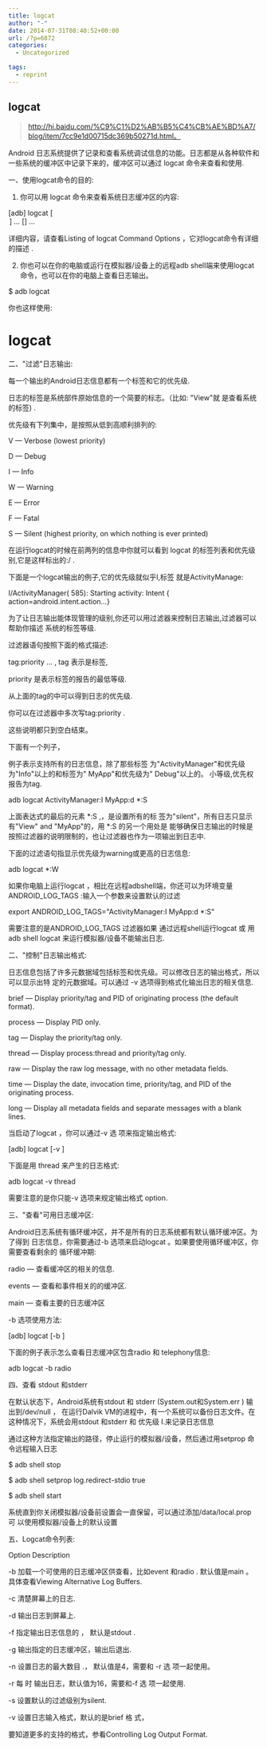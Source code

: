 ```yaml
---
title: logcat
author: "-"
date: 2014-07-31T08:40:52+00:00
url: /?p=6872
categories:
  - Uncategorized

tags:
  - reprint
---
```

## logcat
>http://hi.baidu.com/%C9%C1%D2%AB%B5%C4%CB%AE%BD%A7/blog/item/7cc9e1d00715dc369b50271d.html。


Android 日志系统提供了记录和查看系统调试信息的功能。日志都是从各种软件和一些系统的缓冲区中记录下来的，缓冲区可以通过 logcat 命令来查看和使用.

一、使用logcat命令的目的: 

1. 你可以用 logcat 命令来查看系统日志缓冲区的内容:
  
[adb] logcat [<option>] ... [<filter-spec>] ...
  
详细内容，请查看Listing of logcat Command Options ，它对logcat命令有详细的描述 .
  
2. 你也可以在你的电脑或运行在模拟器/设备上的远程adb shell端来使用logcat命令，也可以在你的电脑上查看日志输出。
  
$ adb logcat
  
你也这样使用: 
  
# logcat
  
二、"过滤"日志输出: 

每一个输出的Android日志信息都有一个标签和它的优先级.
  
日志的标签是系统部件原始信息的一个简要的标志。（比如: "View"就 是查看系统的标签) .
  
优先级有下列集中，是按照从低到高顺利排列的:
  
V — Verbose (lowest priority)
  
D — Debug
  
I — Info
  
W — Warning
  
E — Error
  
F — Fatal
  
S — Silent (highest priority, on which nothing is ever printed)
  
在运行logcat的时候在前两列的信息中你就可以看到 logcat 的标签列表和优先级别,它是这样标出的:<priority>/<tag> .
  
下面是一个logcat输出的例子,它的优先级就似乎I,标签 就是ActivityManage:
  
I/ActivityManager( 585): Starting activity: Intent { action=android.intent.action...}
  
为了让日志输出能体现管理的级别,你还可以用过滤器来控制日志输出,过滤器可以帮助你描述 系统的标签等级.
  
过滤器语句按照下面的格式描述: 
  
tag:priority ... , tag 表示是标签,
  
priority 是表示标签的报告的最低等级.
  
从上面的tag的中可以得到日志的优先级.
  
你可以在过滤器中多次写tag:priority .
  
这些说明都只到空白结束。
  
下面有一个列子，
  
例子表示支持所有的日志信息，除了那些标签 为"ActivityManager"和优先级为"Info"以上的和标签为" MyApp"和优先级为" Debug"以上的。 小等级,优先权报告为tag.
  
adb logcat ActivityManager:I MyApp:d *:S
  
上面表达式的最后的元素 \*:S ,，是设置所有的标 签为"silent"，所有日志只显示有"View" and "MyApp"的，用 \*:S 的另一个用处是 能够确保日志输出的时候是按照过滤器的说明限制的，也让过滤器也作为一项输出到日志中.
  
下面的过滤语句指显示优先级为warning或更高的日志信息:
  
adb logcat *:W
  
如果你电脑上运行logcat ，相比在远程adbshell端，你还可以为环境变量ANDROID_LOG_TAGS :输入一个参数来设置默认的过滤
  
export ANDROID_LOG_TAGS="ActivityManager:I MyApp:d *:S"
  
需要注意的是ANDROID_LOG_TAGS 过滤器如果 通过远程shell运行logcat 或 用adb shell logcat 来运行模拟器/设备不能输出日志.

二、"控制"日志输出格式:

日志信息包括了许多元数据域包括标签和优先级。可以修改日志的输出格式，所以可以显示出特 定的元数据域。可以通过 -v 选项得到格式化输出日志的相关信息.
  
brief — Display priority/tag and PID of originating process (the default format).
  
process — Display PID only.
  
tag — Display the priority/tag only.
  
thread — Display process:thread and priority/tag only.
  
raw — Display the raw log message, with no other metadata fields.
  
time — Display the date, invocation time, priority/tag, and PID of the originating process.
  
long — Display all metadata fields and separate messages with a blank lines.
  
当启动了logcat ，你可以通过-v 选 项来指定输出格式:
  
[adb] logcat [-v <format>]
  
下面是用 thread 来产生的日志格式:
  
adb logcat -v thread
  
需要注意的是你只能-v 选项来规定输出格式 option.

三、"查看"可用日志缓冲区:

Android日志系统有循环缓冲区，并不是所有的日志系统都有默认循环缓冲区。为了得到 日志信息，你需要通过-b 选项来启动logcat 。如果要使用循环缓冲区，你需要查看剩余的 循环缓冲期:
  
radio — 查看缓冲区的相关的信息.
  
events — 查看和事件相关的的缓冲区.
  
main — 查看主要的日志缓冲区

-b 选项使用方法:
  
[adb] logcat [-b <buffer>]
  
下面的例子表示怎么查看日志缓冲区包含radio 和 telephony信息:
  
adb logcat -b radio
  
四、查看 stdout 和stderr
  
在默认状态下，Android系统有stdout 和 stderr (System.out和System.err ) 输出到/dev/null ， 在运行Dalvik VM的进程中，有一个系统可以备份日志文件。在这种情况下，系统会用stdout 和stderr 和 优先级 I.来记录日志信息
  
通过这种方法指定输出的路径，停止运行的模拟器/设备，然后通过用setprop 命 令远程输入日志
  
$ adb shell stop
  
$ adb shell setprop log.redirect-stdio true
  
$ adb shell start
  
系统直到你关闭模拟器/设备前设置会一直保留，可以通过添加/data/local.prop 可 以使用模拟器/设备上的默认设置

五、Logcat命令列表:
  
Option Description
  
-b<buffer> 加载一个可使用的日志缓冲区供查看，比如event 和radio . 默认值是main 。具体查看Viewing Alternative Log Buffers.
  
-c 清楚屏幕上的日志.
  
-d 输出日志到屏幕上.
  
-f<filename> 指定输出日志信息的<filename> ， 默认是stdout .
  
-g 输出指定的日志缓冲区，输出后退出.
  
-n <count> 设置日志的最大数目<count> .， 默认值是4，需要和 -r 选 项一起使用。
  
-r <kbytes> 每<kbytes> 时 输出日志，默认值为16，需要和-f 选 项一起使用.
  
-s 设置默认的过滤级别为silent.
  
-v <format> 设置日志输入格式，默认的是brief 格 式，
  
要知道更多的支持的格式，参看Controlling Log Output Format.